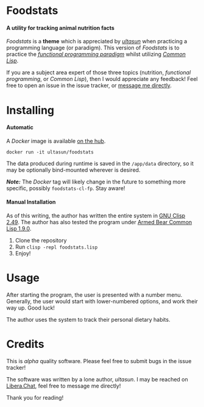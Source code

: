 # Foodstats
#### A utility for tracking animal nutrition facts

*Foodstats* is a **theme** which is appreciated by [*ultasun*](https://github.com/ultasun) when practicing a programming language (or paradigm). This version of *Foodstats*  is to practice the [*functional programming paradigm*](https://en.wikipedia.org/wiki/Functional_programming) whilst utilizing [*Common Lisp*](https://en.wikipedia.org/wiki/Common_Lisp).

If you are a subject area expert of those three topics (nutrition, *functional programming*, or *Common Lisp*), then I would appreciate any feedback! Feel free to open an issue in the issue tracker, or [message me directly](#Credits). 

# Installing
#### Automatic
A *Docker* image is available [on the hub](https://hub.docker.com/r/ultasun/foodstats).

`docker run -it ultasun/foodstats`

The data produced during runtime is saved in the `/app/data` directory, so it may be optionally bind-mounted wherever is desired.

***Note:*** The *Docker* tag will likely change in the future to something more specific, possibly `foodstats-cl-fp`. Stay aware!

#### Manual Installation

As of this writing, the author has written the entire system in [GNU Clisp 2.49](https://www.gnu.org/software/clisp/).  The author has also tested the program under [Armed Bear Common Lisp 1.9.0](https://armedbear.common-lisp.dev).

1. Clone the repository
2. Run
`clisp -repl foodstats.lisp`
3. Enjoy!

# Usage

After starting the program, the user is presented with a number menu. Generally, the user would start with lower-numbered options, and work their way up. Good luck!

The author uses the system to track their personal dietary habits.

# Credits

This is *alpha* quality software. Please feel free to submit bugs in the issue tracker!

The software was written by a lone author, *ultasun*. I may be reached on [Libera.Chat](https://libera.chat/), feel free to message me directly!

Thank you for reading!
